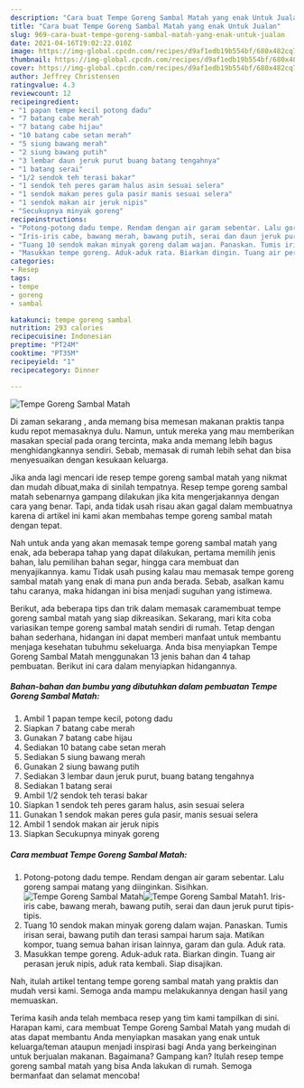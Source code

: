 ```yaml
---
description: "Cara buat Tempe Goreng Sambal Matah yang enak Untuk Jualan"
title: "Cara buat Tempe Goreng Sambal Matah yang enak Untuk Jualan"
slug: 969-cara-buat-tempe-goreng-sambal-matah-yang-enak-untuk-jualan
date: 2021-04-16T19:02:22.010Z
image: https://img-global.cpcdn.com/recipes/d9af1edb19b554bf/680x482cq70/tempe-goreng-sambal-matah-foto-resep-utama.jpg
thumbnail: https://img-global.cpcdn.com/recipes/d9af1edb19b554bf/680x482cq70/tempe-goreng-sambal-matah-foto-resep-utama.jpg
cover: https://img-global.cpcdn.com/recipes/d9af1edb19b554bf/680x482cq70/tempe-goreng-sambal-matah-foto-resep-utama.jpg
author: Jeffrey Christensen
ratingvalue: 4.3
reviewcount: 12
recipeingredient:
- "1 papan tempe kecil potong dadu"
- "7 batang cabe merah"
- "7 batang cabe hijau"
- "10 batang cabe setan merah"
- "5 siung bawang merah"
- "2 siung bawang putih"
- "3 lembar daun jeruk purut buang batang tengahnya"
- "1 batang serai"
- "1/2 sendok teh terasi bakar"
- "1 sendok teh peres garam halus asin sesuai selera"
- "1 sendok makan peres gula pasir manis sesuai selera"
- "1 sendok makan air jeruk nipis"
- "Secukupnya minyak goreng"
recipeinstructions:
- "Potong-potong dadu tempe. Rendam dengan air garam sebentar. Lalu goreng sampai matang yang diinginkan. Sisihkan."
- "Iris-iris cabe, bawang merah, bawang putih, serai dan daun jeruk purut tipis-tipis."
- "Tuang 10 sendok makan minyak goreng dalam wajan. Panaskan. Tumis irisan serai, bawang putih dan terasi sampai harum saja. Matikan kompor, tuang semua bahan irisan lainnya, garam dan gula. Aduk rata."
- "Masukkan tempe goreng. Aduk-aduk rata. Biarkan dingin. Tuang air perasan jeruk nipis, aduk rata kembali. Siap disajikan."
categories:
- Resep
tags:
- tempe
- goreng
- sambal

katakunci: tempe goreng sambal 
nutrition: 293 calories
recipecuisine: Indonesian
preptime: "PT24M"
cooktime: "PT35M"
recipeyield: "1"
recipecategory: Dinner

---
```



![Tempe Goreng Sambal Matah](https://img-global.cpcdn.com/recipes/d9af1edb19b554bf/680x482cq70/tempe-goreng-sambal-matah-foto-resep-utama.jpg)

Di zaman  sekarang , anda memang bisa memesan makanan praktis tanpa kudu repot memasaknya dulu. Namun, untuk mereka yang mau memberikan masakan special pada orang tercinta, maka anda memang lebih bagus menghidangkannya sendiri. Sebab, memasak di rumah lebih sehat dan bisa menyesuaikan dengan kesukaan keluarga.

Jika anda lagi mencari ide resep tempe goreng sambal matah yang nikmat dan mudah dibuat,maka di sinilah tempatnya. Resep tempe goreng sambal matah  sebenarnya gampang dilakukan jika kita mengerjakannya dengan cara yang benar. Tapi, anda tidak usah risau akan gagal dalam membuatnya 
karena di artikel ini kami akan membahas tempe goreng sambal matah dengan tepat.  



Nah untuk anda yang akan memasak tempe goreng sambal matah yang enak, ada beberapa tahap yang dapat dilakukan, pertama memilih jenis bahan, lalu pemilihan bahan segar, hingga cara membuat dan menyajikannya. kamu Tidak usah pusing kalau mau memasak tempe goreng sambal matah yang enak di mana pun anda berada. Sebab, asalkan kamu  tahu caranya, maka hidangan ini bisa menjadi suguhan yang istimewa.

Berikut, ada beberapa tips dan trik dalam memasak caramembuat tempe goreng sambal matah yang siap dikreasikan. Sekarang, mari kita coba variasikan tempe goreng sambal matah sendiri di rumah. Tetap dengan bahan sederhana, hidangan ini dapat memberi manfaat untuk membantu menjaga kesehatan tubuhmu sekeluarga. Anda bisa menyiapkan Tempe Goreng Sambal Matah menggunakan 13 jenis bahan dan 4 tahap pembuatan. Berikut ini cara dalam menyiapkan hidangannya.

<!--inarticleads1-->

##### Bahan-bahan dan bumbu yang dibutuhkan dalam pembuatan Tempe Goreng Sambal Matah:

1. Ambil 1 papan tempe kecil, potong dadu
1. Siapkan 7 batang cabe merah
1. Gunakan 7 batang cabe hijau
1. Sediakan 10 batang cabe setan merah
1. Sediakan 5 siung bawang merah
1. Gunakan 2 siung bawang putih
1. Sediakan 3 lembar daun jeruk purut, buang batang tengahnya
1. Sediakan 1 batang serai
1. Ambil 1/2 sendok teh terasi bakar
1. Siapkan 1 sendok teh peres garam halus, asin sesuai selera
1. Gunakan 1 sendok makan peres gula pasir, manis sesuai selera
1. Ambil 1 sendok makan air jeruk nipis
1. Siapkan Secukupnya minyak goreng




<!--inarticleads2-->

##### Cara membuat Tempe Goreng Sambal Matah:

1. Potong-potong dadu tempe. Rendam dengan air garam sebentar. Lalu goreng sampai matang yang diinginkan. Sisihkan.
<img src="https://img-global.cpcdn.com/steps/7ea402da06ad3cdd/160x128cq70/tempe-goreng-sambal-matah-langkah-memasak-1-foto.jpg" alt="Tempe Goreng Sambal Matah"><img src="https://img-global.cpcdn.com/steps/ea86618ceca7f5d4/160x128cq70/tempe-goreng-sambal-matah-langkah-memasak-1-foto.jpg" alt="Tempe Goreng Sambal Matah">1. Iris-iris cabe, bawang merah, bawang putih, serai dan daun jeruk purut tipis-tipis.
1. Tuang 10 sendok makan minyak goreng dalam wajan. Panaskan. Tumis irisan serai, bawang putih dan terasi sampai harum saja. Matikan kompor, tuang semua bahan irisan lainnya, garam dan gula. Aduk rata.
1. Masukkan tempe goreng. Aduk-aduk rata. Biarkan dingin. Tuang air perasan jeruk nipis, aduk rata kembali. Siap disajikan.




Nah, itulah artikel tentang  tempe goreng sambal matah  yang praktis dan mudah versi kami. Semoga anda mampu melakukannya dengan hasil yang memuaskan. 

Terima kasih anda telah membaca resep yang tim kami tampilkan di sini. Harapan kami, cara membuat  Tempe Goreng Sambal Matah yang mudah di atas dapat membantu Anda menyiapkan masakan yang enak untuk keluarga/teman ataupun menjadi inspirasi bagi Anda yang berkeinginan untuk berjualan makanan. Bagaimana? Gampang kan? Itulah resep tempe goreng sambal matah yang bisa Anda lakukan di rumah. Semoga bermanfaat dan selamat mencoba!

